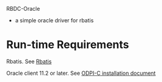 RBDC-Oracle

* a simple oracle driver for rbatis


# Run-time Requirements
Rbatis. See [Rbatis](https://github.com/rbatis/rbatis)

Oracle client 11.2 or later. See [ODPI-C installation document](https://oracle.github.io/odpi/doc/installation.html)